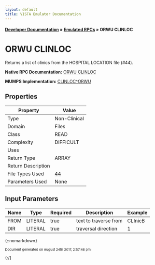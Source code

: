 ```yaml
---
layout: default
title: VISTA Emulator Documentation
---
```


#### [Developer Documentation](../index) &#187; [Emulated RPCs](TableOfContents) &#187; ORWU CLINLOC<br/>
# ORWU CLINLOC

Returns a list of clinics from the HOSPITAL LOCATION file (#44).

**Native RPC Documentation:** [ORWU CLINLOC](../VISTARPC/ORWU_CLINLOC)

**MUMPS Implementation:** [CLINLOC^ORWU](http://code.osehra.org/dox/Routine_ORWU_source.html)

## Properties

Property | Value
--- | ---
Type | Non-Clinical
Domain | Files
Class | READ
Complexity | DIFFICULT
Uses | 
Return Type | ARRAY
Return Description | 
File Types Used | [44](../VDM/Hospital_Location-44)
Parameters Used | None


## Input Parameters

Name | Type | Required | Description | Example
--- | --- | --- | --- | ---
FROM | LITERAL | true | text to traverse from | CLInicB
DIR | LITERAL | true | traversal direction | 1

{::nomarkdown} <br/><p style="font-size: 11px">Document generated on August 24th 2017, 2:57:46 pm</p>{:/}